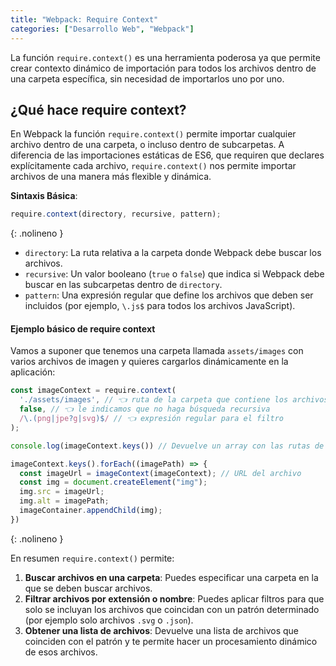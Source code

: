 ```yaml
---
title: "Webpack: Require Context"
categories: ["Desarrollo Web", "Webpack"]
---
```


La función `require.context()` es una herramienta poderosa ya que permite crear contexto dinámico de importación para todos los archivos dentro de una carpeta específica, sin necesidad de importarlos uno por uno.

## ¿Qué hace require context?

En Webpack la función `require.context()` permite importar cualquier archivo dentro de una carpeta, o incluso dentro de subcarpetas. A diferencia de las importaciones estáticas de ES6, que requiren que declares explícitamente cada archivo, `require.context()` nos permite importar archivos de una manera más flexible y dinámica.

**Sintaxis Básica**:

```js
require.context(directory, recursive, pattern);
```
{: .nolineno }

- `directory`: La ruta relativa a la carpeta donde Webpack debe buscar los archivos.
- `recursive`: Un valor booleano (`true` o `false`) que indica si Webpack debe buscar en las subcarpetas dentro de `directory`.
- `pattern`: Una expresión regular que define los archivos que deben ser incluidos (por ejemplo, `\.js$` para todos los archivos JavaScript).

#### Ejemplo básico de require context

Vamos a suponer que tenemos una carpeta llamada `assets/images` con varios archivos de imagen y quieres cargarlos dinámicamente en la aplicación:

```js
const imageContext = require.context(
  './assets/images', // 👈 ruta de la carpeta que contiene los archivos
  false, // 👈 le indicamos que no haga búsqueda recursiva
  /\.(png|jpe?g|svg)$/ // 👈 expresión regular para el filtro
);

console.log(imageContext.keys()) // Devuelve un array con las rutas de los archivos

imageContext.keys().forEach((imagePath) => {
  const imageUrl = imageContext(imageContext); // URL del archivo
  const img = document.createElement("img");
  img.src = imageUrl;
  img.alt = imagePath;
  imageContainer.appendChild(img);
})
```
{: .nolineno }



En resumen `require.context()` permite:

1. **Buscar archivos en una carpeta**: Puedes especificar una carpeta en la que se deben buscar archivos.
2. **Filtrar archivos por extensión o nombre**: Puedes aplicar filtros para que solo se incluyan los archivos que coincidan con un patrón determinado (por ejemplo solo archivos `.svg` o `.json`).
3. **Obtener una lista de archivos**: Devuelve una lista de archivos que coinciden con el patrón y te permite hacer un procesamiento dinámico de esos archivos.
